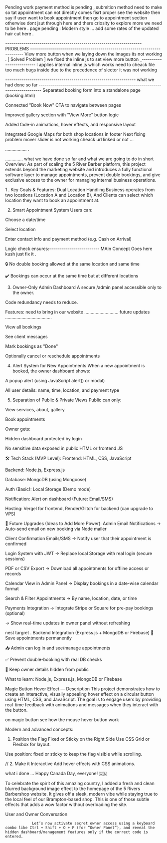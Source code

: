 Pending work 
payment method is pending , submition method need to make so tat appointment can not directly comes fisrt proper see the website then say if user want to book 
appointment then go to appointment section otherwise dont jsut through here and there criosity to explore more we need to be here .
page pending : Modern style ... add some rates of the updated hair cut here .


--------------------------------------------------------------------PROBLEMS --------------------------------------------------------------------------
        View more button when we laying down the images its not working . [ Solved Problem ] we fixed the inline js to set view more button  _------------------------- I applies internal inline js which works need to cheack file too much bugs inside due to the precedence of slector it was not working 
        
----------------------------------------------------------------- what we had done so far -------------------------------------------------------------------------------
Separated booking form into a standalone page (booking.html)

Connected "Book Now" CTA to navigate between pages

Improved gallery section with "View More" button logic

Added fade-in animations, hover effects, and responsive layout

Integrated Google Maps for both shop locations in footer
Next fixing problem mover slider is not working cheack url linked or not ...




.................
.















.............. what we have done so far and what we are going to do in short
 Overview:
As part of scaling the 5 River Barber platform, this project extends beyond the marketing website and introduces a fully functional software layer to manage appointments, prevent double bookings, and give exclusive access to the owner for managing internal business operations.



1 . Key Goals & Features:
 Dual Location Handling
Business operates from two locations (Location A and Location B), And Clients can select which location they want to book an appointment at.

2. Smart Appointment System
Users can:

Choose a date/time

Select location

Enter contact info and payment method (e.g. Cash on Arrival)

Logic check ensures:------------------------- MAin Concept Goes here kush just fix it .

🔒 No double booking allowed at the same location and same time

✔️ Bookings can occur at the same time but at different locations

 3. Owner-Only Admin Dashboard
A secure /admin panel accessible only to the owner.

Code redundancy needs to reduce.

Features: need to bring in our website ........................... future updates .....................................

View all bookings

See client messages

Mark bookings as "Done"

Optionally cancel or reschedule appointments

4. Alert System for New Appointments
When a new appointment is booked, the owner dashboard shows:

A popup alert (using JavaScript alert() or modal)

All user details: name, time, location, and payment type

5. Separation of Public & Private Views
Public can only:

View services, about, gallery

Book appointments

Owner gets:

Hidden dashboard protected by login

No sensitive data exposed in public HTML or frontend JS

🛠️ Tech Stack (MVP Level):
Frontend: HTML, CSS, JavaScript

Backend: Node.js, Express.js

Database: MongoDB (using Mongoose)

Auth (Basic): Local Storage (Demo mode)

Notification: Alert on dashboard (Future: Email/SMS)

Hosting: Vergel for frontend, Render/Glitch for backend (can upgrade to VPS)

🚀 Future Upgrades (Ideas to Add More Power):
Admin Email Notifications
→ Auto-send email on new booking via Node mailer

Client Confirmation Emails/SMS
→ Notify user that their appointment is confirmed

Login System with JWT
→ Replace local Storage with real login (secure sessions)

PDF or CSV Export
→ Download all appointments for offline access or records

Calendar View in Admin Panel
→ Display bookings in a date-wise calendar format

Search & Filter Appointments
→ By name, location, date, or time

Payments Integration
→ Integrate Stripe or Square for pre-pay bookings (optional)

→ Show real-time updates in owner panel without refreshing





nest targret
. Backend Integration (Express.js + MongoDB or Firebase)
🔁 Save appointments permanently

📥 Admin can log in and see/manage appointments

✅ Prevent double-booking with real DB checks

🔐 Keep owner details hidden from public

What to learn: Node.js, Express.js, MongoDB or Firebase






Magic Button Hover Effect — Description
This project demonstrates how to create an interactive, visually appealing hover effect on a circular button using HTML, CSS, and JavaScript. The goal is to engage users by providing real-time feedback with animations and messages when they interact with the button.

on magic button see how the mouse hover button work 



Modern and advanced concepts:




1. Position the Flag Fixed or Sticky on the Right Side Use CSS Grid or Flexbox for layout.

Use position: fixed or sticky to keep the flag visible while scrolling.

// 2. Make it Interactive
Add hover effects with CSS animations.

 what i done ...
 Happy Canada Day, everyone! 🇨🇦

To celebrate the spirit of this amazing country, I added a fresh and clean blurred background image effect to the homepage of the 5 Rivers Barbershop website. It gives off a sleek, modern vibe while staying true to the local feel of our Brampton-based shop. This is one of those subtle effects that adds a wow factor without overloading the site.



User and Owner Conversation 
                
                Let’s now activate secret owner access using a keyboard combo like Ctrl + Shift + O + P (for “Owner Panel”), and reveal the hidden dashboard/management features only if the correct code is entered.
                
